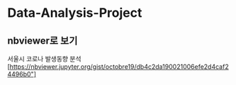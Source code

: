 # Data-Analysis-Project

## nbviewer로 보기 
서울시 코로나 발생동향 분석[https://nbviewer.jupyter.org/gist/octobre19/db4c2da190021006efe2d4caf24496b0"]
